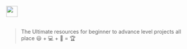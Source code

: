 <a href="https://github.com/Kushal997-das/Project-Guidance/"><img align='center' height="30" src="https://img.shields.io/badge/Project Guidance-💻 -orange.svg?&style=for-the-badge&logo=TheSparksFoundation&logoColor=blue" /></a> <br> <br>

 > The Ultimate resources for beginner to advance level projects all place 😃 + 💻 + 🧠 = 🏆




